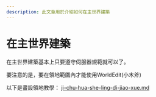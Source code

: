```yaml
---
description: 此文章用於介紹如何在主世界建築
---
```


# 在主世界建築

在主世界建築基本上只要遵守伺服器規範就可以了。

要注意的是，要在領地範圍內才能使用WorldEdit(小木斧)

以下是畫設領地教學： [ji-chu-hua-she-ling-di-jiao-xue.md](../ji-chu-hua-she-ling-di-jiao-xue.md "mention")

